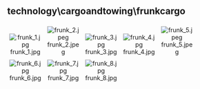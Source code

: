## technology\cargoandtowing\frunkcargo
<div class="col" style="display: inline-block; width: 16.66%; padding: 5px; box-sizing: border-box; text-align: center;">
<img src="https://media.evkx.net/multimedia/technology/cargoandtowing/frunkcargo/frunk_1_xst.jpg" class="img-thumbnail" alt="frunk_1.jpg">
frunk_1.jpg
</div>
<div class="col" style="display: inline-block; width: 16.66%; padding: 5px; box-sizing: border-box; text-align: center;">
<img src="https://media.evkx.net/multimedia/technology/cargoandtowing/frunkcargo/frunk_2_xst.jpeg" class="img-thumbnail" alt="frunk_2.jpeg">
frunk_2.jpeg
</div>
<div class="col" style="display: inline-block; width: 16.66%; padding: 5px; box-sizing: border-box; text-align: center;">
<img src="https://media.evkx.net/multimedia/technology/cargoandtowing/frunkcargo/frunk_3_xst.jpg" class="img-thumbnail" alt="frunk_3.jpg">
frunk_3.jpg
</div>
<div class="col" style="display: inline-block; width: 16.66%; padding: 5px; box-sizing: border-box; text-align: center;">
<img src="https://media.evkx.net/multimedia/technology/cargoandtowing/frunkcargo/frunk_4_xst.jpg" class="img-thumbnail" alt="frunk_4.jpg">
frunk_4.jpg
</div>
<div class="col" style="display: inline-block; width: 16.66%; padding: 5px; box-sizing: border-box; text-align: center;">
<img src="https://media.evkx.net/multimedia/technology/cargoandtowing/frunkcargo/frunk_5_xst.jpeg" class="img-thumbnail" alt="frunk_5.jpeg">
frunk_5.jpeg
</div>
<div class="col" style="display: inline-block; width: 16.66%; padding: 5px; box-sizing: border-box; text-align: center;">
<img src="https://media.evkx.net/multimedia/technology/cargoandtowing/frunkcargo/frunk_6_xst.jpg" class="img-thumbnail" alt="frunk_6.jpg">
frunk_6.jpg
</div>
<div class="col" style="display: inline-block; width: 16.66%; padding: 5px; box-sizing: border-box; text-align: center;">
<img src="https://media.evkx.net/multimedia/technology/cargoandtowing/frunkcargo/frunk_7_xst.jpg" class="img-thumbnail" alt="frunk_7.jpg">
frunk_7.jpg
</div>
<div class="col" style="display: inline-block; width: 16.66%; padding: 5px; box-sizing: border-box; text-align: center;">
<img src="https://media.evkx.net/multimedia/technology/cargoandtowing/frunkcargo/frunk_8_xst.jpg" class="img-thumbnail" alt="frunk_8.jpg">
frunk_8.jpg
</div>

